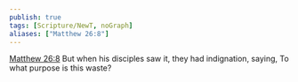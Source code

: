 ```yaml
---
publish: true
tags: [Scripture/NewT, noGraph]
aliases: ["Matthew 26:8"]
---
```

[Matthew 26:8](https://churchofjesuschrist.org/study/scriptures/nt/matt/26?lang=eng&id=p8#p8) But when his disciples saw it, they had indignation, saying, To what purpose is this waste?
